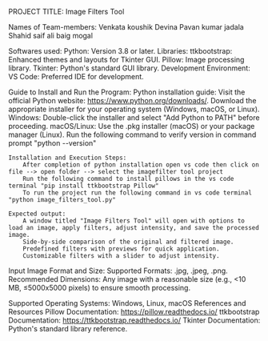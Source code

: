PROJECT TITLE:
Image Filters Tool


Names of Team-members:
  Venkata koushik Devina
  Pavan kumar jadala
  Shahid saif ali baig mogal


Softwares used:
	Python: Version 3.8 or later.
   	Libraries:
   		ttkbootstrap: Enhanced themes and layouts for Tkinter GUI.
   		Pillow: Image processing library.
   		Tkinter: Python's standard GUI library.
   	Development Environment:
   		VS Code: Preferred IDE for development.


Guide to Install and Run the Program:
	Python installation guide:
		Visit the official Python website: https://www.python.org/downloads/.
		Download the appropriate installer for your operating system (Windows, macOS, or Linux).
		Windows: Double-click the installer and select "Add Python to PATH" before proceeding.
		macOS/Linux: Use the .pkg installer (macOS) or your package manager (Linux).
		Run the following command to verify version in command prompt "python --version"

	Installation and Execution Steps:
		After completion of python installation open vs code then click on file --> open folder --> select the imagefilter tool project
		Run the following command to install pillows in the vs code terminal "pip install ttkbootstrap Pillow"
		To run the project run the following command in vs code terminal  "python image_filters_tool.py"
		
	Expected output:
		A window titled "Image Filters Tool" will open with options to load an image, apply filters, adjust intensity, and save the processed image.
		Side-by-side comparison of the original and filtered image.
		Predefined filters with previews for quick application.
		Customizable filters with a slider to adjust intensity.


Input Image Format and Size:
	Supported Formats: .jpg, .jpeg, .png.
	Recommended Dimensions: Any image with a reasonable size (e.g., <10 MB, ≤5000x5000 pixels) to ensure smooth processing.



Supported Operating Systems:
	Windows, Linux, macOS
	References and Resources
		Pillow Documentation: https://pillow.readthedocs.io/
		ttkbootstrap Documentation: https://ttkbootstrap.readthedocs.io/
		Tkinter Documentation: Python's standard library reference.

	
		

